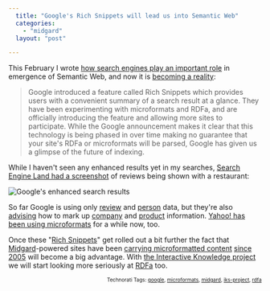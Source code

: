 ```yaml
---
  title: "Google's Rich Snippets will lead us into Semantic Web"
  categories: 
    - "midgard"
  layout: "post"

---
```

<p>
This February I wrote <a href="http://bergie.iki.fi/blog/search_engines_have_an_important_role_in_semantic_web/">how search engines play an important role</a> in emergence of Semantic Web, and now it is <a href="http://radar.oreilly.com/2009/05/google-announces-support-for-m.html">becoming a reality</a>:
</p><blockquote>
Google introduced a feature called Rich Snippets which provides users with a convenient summary of a search result at a glance. They have been experimenting with microformats and RDFa, and are officially introducing the feature and allowing more sites to participate. While the Google announcement makes it clear that this technology is being phased in over time making no guarantee that your site's RDFa or microformats will be parsed, Google has given us a glimpse of the future of indexing.
</blockquote><p>
While I haven't seen any enhanced results yet in my searches, <a href="http://searchengineland.com/google-search-now-supports-microformats-and-adds-rich-snippets-to-search-results-19055">Search Engine Land had a screenshot</a> of reviews being shown with a restaurant:
</p><p>
<img src="http://farm4.static.flickr.com/3551/3525472817_f0f17fdf8e_m_d.jpg" alt="Google's enhanced search results" />
</p><p>
So far Google is using only <a href="http://google.com/support/webmasters/bin/answer.py?answer=146645">review</a> and <a href="http://google.com/support/webmasters/bin/answer.py?answer=146646">person</a> data, but they're also <a href="http://google.com/support/webmasters/bin/answer.py?answer=146898">advising</a> how to mark up <a href="http://google.com/support/webmasters/bin/answer.py?answer=146861">company</a> and <a href="http://google.com/support/webmasters/bin/answer.py?answer=146750">product</a> information. <a href="http://bergie.iki.fi/blog/semantic_web_is_here-yahoo-and_microformats/">Yahoo! has been using microformats</a> for a while now, too.
</p><p>
Once these "<a href="http://googlewebmastercentral.blogspot.com/2009/05/introducing-rich-snippets.html">Rich Snippets</a>" get rolled out a bit further the fact that <a href="http://www.midgard-project.org/">Midgard</a>-powered sites have been <a href="http://www.midgard-project.org/documentation/microformat-usage-in-midcom/">carrying microformatted content</a> <a href="http://bergie.iki.fi/blog/openpsa-calendar-goes-horizontal/">since 2005</a> will become a big advantage. With <a href="http://bergie.iki.fi/blog/starting_the_interactive_knowledge_project/">the Interactive Knowledge project</a> we will start looking more seriously at <a href="http://www.w3.org/TR/xhtml-rdfa-primer/">RDFa</a> too.
</p>
<p style="text-align:right;font-size:10px;">Technorati Tags: <a href="http://www.technorati.com/tag/google" rel="tag">google</a>, <a href="http://www.technorati.com/tag/microformats" rel="tag">microformats</a>, <a href="http://www.technorati.com/tag/midgard" rel="tag">midgard</a>, <a href="http://www.technorati.com/tag/iks-project" rel="tag">iks-project</a>, <a href="http://www.technorati.com/tag/rdfa" rel="tag">rdfa</a></p>
